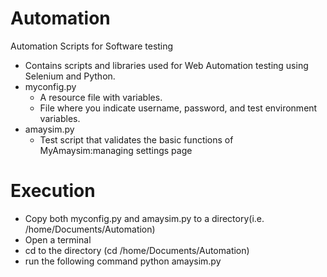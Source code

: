 # Automation
Automation Scripts for Software testing
- Contains scripts and libraries used for Web Automation testing using Selenium and Python.
- myconfig.py
    - A resource file with variables.
    - File where you indicate username, password, and test environment variables.
- amaysim.py
    - Test script that validates the basic functions of MyAmaysim:managing settings page

# Execution
- Copy both myconfig.py and amaysim.py to a directory(i.e. /home/Documents/Automation)
- Open a terminal
- cd to the directory (cd /home/Documents/Automation)
- run the following command python amaysim.py
